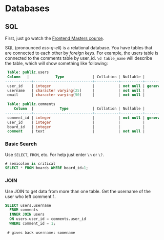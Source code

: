 # Databases

## SQL
First, just go watch the [Frontend Masters course](https://frontendmasters.com/courses/databases/introducing-join/).

SQL (pronounced *ess-q-ell*) is a relational database. You have tables that are connected to each other by *foreign keys*. For example, the users table is connected to the comments table by user_id. `\d table_name` will describe the table, which will show something like following:
```SQL
 Table: public.users
 Column   |            Type             | Collation | Nullable |           Default
------------+---------------------------+-----------+----------+------------------------------
 user_id    | integer                   |           | not null | generated always as identity
 username   | character varying(25)     |           | not null |
 email      | character varying(50)     |           | not null |
 
 Table: public.comments
    Column  |            Type           | Collation | Nullable |           Default
------------+---------------------------+-----------+----------+------------------------------
 comment_id | integer                   |           | not null | generated always as identity
 user_id    | integer                   |           |          |
 board_id   | integer                   |           |          |
 comment    | text                      |           | not null |
```

### Basic Search
Use `SELECT`, `FROM`, etc. For help just enter `\h` or `\?`. 
```SQL
# semicolon is critical
SELECT * FROM boards WHERE board_id=1;
```

### JOIN
Use JOIN to get data from more than one table. Get the username of the user who left comment 1.
```SQL
SELECT users.username 
  FROM comments 
  INNER JOIN users 
  ON users.user_id = comments.user_id 
  WHERE comment_id = 1;
 
 # gives back username: somename
```
